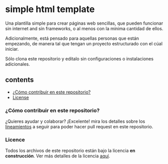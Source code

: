 # simple html template

Una plantilla simple para crear páginas web sencillas, que pueden funcionar sin internet and sin frameworks, o al menos con la mínima cantidad de ellos.

Adicionalmente, está pensado para aquellas personas que están empezando, de manera tal que tengan un proyecto estructurado con el cúal iniciar.

Sólo clona este repositorio y editalo sin configuraciones o instalaciones adicionales.

## contents
- [¿Cómo contribuir en este repositorio?](#how-to-contribute-to-this-repository)
- [License](#license)

<a name="how-to-contribute-to-this-repository"/>

### ¿Cómo contribuir en este repositorio?

¿Quieres ayudar y colaborar? ¡Excelente! mira los detalles sobre los [lineamientos](CONTRIBUTING.md) a seguir para poder hacer pull request en este repositorio.

<a name="license"/>

### Licence
Todos los archivos de este repositorio están bajo la licencia **en construcción**. Ver más detalles de la licencia [aquí](LICENSE).
